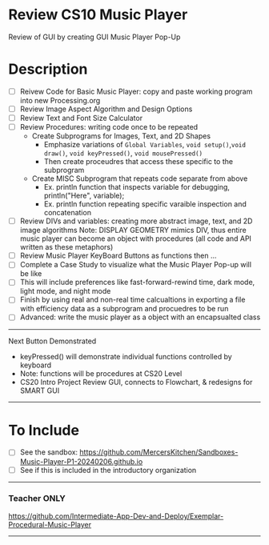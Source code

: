# Review CS10 Music Player
Review of GUI by creating GUI Music Player Pop-Up

# Description
- [ ] Reivew Code for Basic Music Player: copy and paste working program into new Processing.org
- [ ] Review Image Aspect Algorithm and Design Options
- [ ] Review Text and Font Size Calculator
- [ ] Review Procedures: writing code once to be repeated
  - Create Subprograms for Images, Text, and 2D Shapes
    - Emphasize variations of ```Global Variables```, ```void setup()```,```void draw()```, ```void keyPressed()```, ```void mousePressed()```
    - Then create proceudres that access these specific to the subprogram
  - Create MISC Subprogram that repeats code separate from above
    - Ex. println function that inspects variable for debugging, println("Here", variable);
    - Ex. println function repeating specific varaible inspection and concatenation
- [ ] Review DIVs and variables: creating more abstract image, text, and 2D image algorithms
  Note: DISPLAY GEOMETRY mimics DIV, thus entire music player can become an object with procedures (all code and API written as these metaphors)
- [ ] Review Music Player KeyBoard Buttons as functions then ...
- [ ] Complete a Case Study to visualize what the Music Player Pop-up will be like
- [ ] This will include preferences like fast-forward-rewind time, dark mode, light mode, and night mode
- [ ] Finish by using real and non-real time calcualtions in exporting a file with efficiency data as a subprogram and procuedres to be run
- [ ] Advanced: write the music player as a object with an encapsualted class 

---

Next Button Demonstrated
- keyPressed() will demonstrate individual functions controlled by keyboard
- Note: functions will be procedures at CS20 Level
- CS20 Intro Project Review GUI, connects to Flowchart, & redesigns for SMART GUI

--- 

# To Include
- [ ] See the sandbox: https://github.com/MercersKitchen/Sandboxes-Music-Player-P1-20240206.github.io
- [ ] See if this is included in the introductory organization

---

### Teacher ONLY

https://github.com/Intermediate-App-Dev-and-Deploy/Exemplar-Procedural-Music-Player

---

